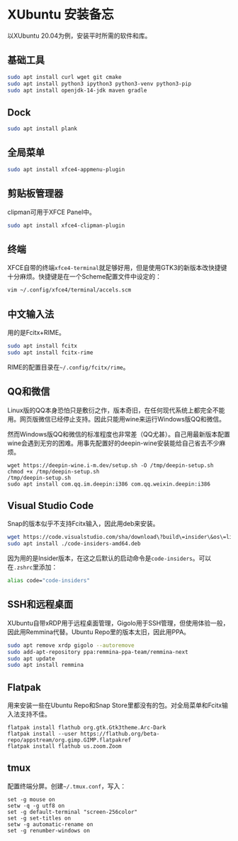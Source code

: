 # XUbuntu 安装备忘

以XUbuntu 20.04为例，安装平时所需的软件和库。

## 基础工具

```bash
sudo apt install curl wget git cmake
sudo apt install python3 ipython3 python3-venv python3-pip
sudo apt install openjdk-14-jdk maven gradle
```

## Dock
```bash
sudo apt install plank
```

## 全局菜单
```bash
sudo apt install xfce4-appmenu-plugin
```

## 剪贴板管理器
clipman可用于XFCE Panel中。
```bash
sudo apt install xfce4-clipman-plugin
```

## 终端

XFCE自带的终端`xfce4-terminal`就足够好用，但是使用GTK3的新版本改快捷键十分麻烦。快捷键是在一个Scheme配置文件中设定的：
```bash
vim ~/.config/xfce4/terminal/accels.scm
```

## 中文输入法

用的是Fcitx+RIME。
```bash
sudo apt install fcitx
sudo apt install fcitx-rime
```
RIME的配置目录在`~/.config/fcitx/rime`。

## QQ和微信

Linux版的QQ本身恐怕只是敷衍之作，版本奇旧，在任何现代系统上都完全不能用。网页版微信已经停止支持。因此只能用wine来运行Windows版QQ和微信。

然而Windows版QQ和微信的标准程度也非常差（QQ尤甚）。自己用最新版本配置wine会遇到无穷的困难。用事先配置好的deepin-wine安装能给自己省去不少麻烦。

```
wget https://deepin-wine.i-m.dev/setup.sh -O /tmp/deepin-setup.sh
chmod +x /tmp/deepin-setup.sh
/tmp/deepin-setup.sh
sudo apt install com.qq.im.deepin:i386 com.qq.weixin.deepin:i386
```

## Visual Studio Code

Snap的版本似乎不支持Fcitx输入，因此用deb来安装。
```bash
wget https://code.visualstudio.com/sha/download\?build\=insider\&os\=linux-deb-x64 -O code-insiders-amd64.deb 
sudo apt install ./code-insiders-amd64.deb
```
因为用的是Insider版本，在这之后默认的启动命令是`code-insiders`。可以在`.zshrc`里添加：
```bash
alias code="code-insiders"
```

## SSH和远程桌面

XUbuntu自带xRDP用于远程桌面管理，Gigolo用于SSH管理，但使用体验一般，因此用Remmina代替。Ubuntu Repo里的版本太旧，因此用PPA。
```bash
sudo apt remove xrdp gigolo --autoremove
sudo add-apt-repository ppa:remmina-ppa-team/remmina-next
sudo apt update
sudo apt install remmina
```

## Flatpak
用来安装一些在Ubuntu Repo和Snap Store里都没有的包。对全局菜单和Fcitx输入法支持不佳。
```
flatpak install flathub org.gtk.Gtk3theme.Arc-Dark
flatpak install --user https://flathub.org/beta-repo/appstream/org.gimp.GIMP.flatpakref
flatpak install flathub us.zoom.Zoom
```

## tmux
配置终端分屏。创建`~/.tmux.conf`，写入：
```tmux
set -g mouse on
setw -q -g utf8 on
set -g default-terminal "screen-256color"
set -g set-titles on
setw -g automatic-rename on
set -g renumber-windows on
```
